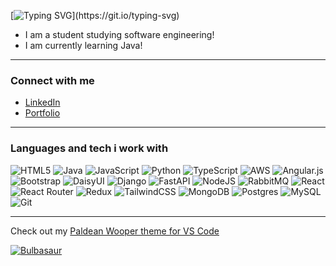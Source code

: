 [![Typing SVG](https://readme-typing-svg.demolab.com?font=Space+Grotesk+light&size=26&pause=1000&color=86796F&width=435&lines=Hi%2C+I%E2%80%99m+Taylor.)](https://git.io/typing-svg)


-  I am a student studying software engineering!
-  I am currently learning Java!

---

### Connect with me
- [LinkedIn](https://www.linkedin.com/in/taywayne/)
- [Portfolio](https://taywayne.dev/)

---

### Languages and tech i work with


![HTML5](https://img.shields.io/badge/html5-%23E34F26.svg?style=flat-square&logo=html5&logoColor=white&color=86796F) ![Java](https://img.shields.io/badge/java-%23ED8B00.svg?style=flat-square&logo=openjdk&logoColor=white&color=86796F) ![JavaScript](https://img.shields.io/badge/javascript-%23323330.svg?style=flat-square&logo=javascript&logoColor=white&color=86796F) ![Python](https://img.shields.io/badge/python-3670A0?style=flat-square&logo=python&logoColor=white&color=86796F) ![TypeScript](https://img.shields.io/badge/typescript-%23007ACC.svg?style=flat-square&logo=typescript&logoColor=white&color=86796F) ![AWS](https://img.shields.io/badge/AWS-%23FF9900.svg?style=flat-square&logo=amazon-aws&logoColor=white&color=86796F) ![Angular.js](https://img.shields.io/badge/angular.js-%23E23237.svg?style=flat-square&logo=angularjs&logoColor=white&color=86796F) ![Bootstrap](https://img.shields.io/badge/bootstrap-%238511FA.svg?style=flat-square&logo=bootstrap&logoColor=white&color=86796F) ![DaisyUI](https://img.shields.io/badge/daisyui-5A0EF8?style=flat-square&logo=daisyui&logoColor=white&color=86796F) ![Django](https://img.shields.io/badge/django-%23092E20.svg?style=flat-square&logo=django&logoColor=white&color=86796F) ![FastAPI](https://img.shields.io/badge/FastAPI-005571?style=flat-square&logo=fastapi&logoColor=white&color=86796F) ![NodeJS](https://img.shields.io/badge/node.js-6DA55F?style=flat-square&logo=node.js&logoColor=white&color=86796F) ![RabbitMQ](https://img.shields.io/badge/rabbitmq-FF6600?style=flat-square&logo=rabbitmq&logoColor=white&color=86796F) ![React](https://img.shields.io/badge/react-%2320232a.svg?style=flat-square&logo=react&logoColor=white&color=86796F) ![React Router](https://img.shields.io/badge/React_Router-CA4245?style=flat-square&logo=react-router&logoColor=white&color=86796F) ![Redux](https://img.shields.io/badge/redux-%23593d88.svg?style=flat-square&logo=redux&logoColor=white&color=86796F) ![TailwindCSS](https://img.shields.io/badge/tailwindcss-%2338B2AC.svg?style=flat-square&logo=tailwind-css&logoColor=white&color=86796F) ![MongoDB](https://img.shields.io/badge/MongoDB-%234ea94b.svg?style=flat-square&logo=mongodb&logoColor=white&color=86796F) ![Postgres](https://img.shields.io/badge/postgres-%23316192.svg?style=flat-square&logo=postgresql&logoColor=white&color=86796F) ![MySQL](https://img.shields.io/badge/mysql-4479A1.svg?style=flat-square&logo=mysql&logoColor=white&color=86796F) ![Git](https://img.shields.io/badge/git-%23F05033.svg?style=flat-square&logo=git&logoColor=white&color=86796F)

---
Check out my [Paldean Wooper theme for VS Code](https://marketplace.visualstudio.com/items?itemName=TaylorWayne.paldean-wooper-theme)

[![Bulbasaur](https://jhxvfciofzerwfkmvxee.supabase.co/storage/v1/object/public/pokemon/bulbasaur-1.gif)](https://zp1v56uxy8rdx5ypatb0ockcb9tr6a-oci3--5173--cb7c0bca.local-credentialless.webcontainer-api.io/pokemon/0cd8bc22-d39c-4c59-96dd-4e1441591dad)
